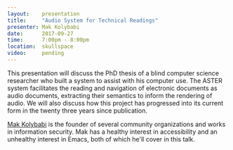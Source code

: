 ```yaml
---
layout:    presentation
title:     "Audio System for Technical Readings"
presenter: Mak Kolybabi
date:      2017-09-27
time:      7:00pm - 8:00pm
location:  skullspace
video:     pending
---
```


This presentation will discuss the PhD thesis of a blind computer science researcher who built a system to assist with his computer use. The ASTER system facilitates the reading and navigation of electronic documents as audio documents, extracting their semantics to inform the rendering of audio. We will also discuss how this project has progressed into its current form in the twenty three years since publication.

[Mak Kolybabi](http://mogigoma.com/) is the founder of several community organizations and works in information security. Mak has a healthy interest in accessibility and an unhealthy interest in Emacs, both of which he'll cover in this talk.
